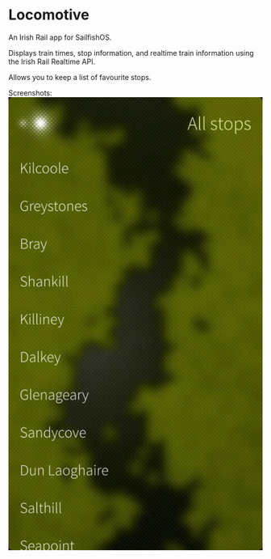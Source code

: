 # Locomotive

An Irish Rail app for SailfishOS.

Displays train times, stop information, and realtime train information using the Irish Rail Realtime API.

Allows you to keep a list of favourite stops.


Screenshots:
![All stops view](https://raw.githubusercontent.com/scottcunningham/locomotive/screenshots/screenshots/all-stops.jpg "View of all stops")
